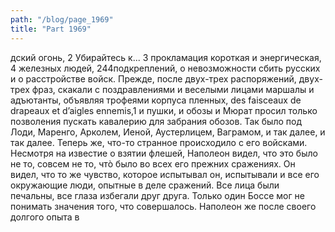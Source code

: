 ```yaml
---
path: "/blog/page_1969"
title: "Part 1969"
---
```


дский огонь,
2 Убирайтесь к...
3 прокламация короткая и энергическая,
4 железных людей,
244подкреплений, о невозможности сбить русских и о расстройстве войск.
Прежде, после двух-трех распоряжений, двух-трех фраз, скакали с поздравлениями и веселыми лицами маршалы и адъютанты, объявляя трофеями корпуса пленных, des faisceaux de drapeaux et d’aigles ennemis,1 и пушки, и обозы и Мюрат просил только позволения пускать кавалерию для забрания обозов. Так было под Лоди, Маренго, Арколем, Иеной, Аустерлицем, Ваграмом, и так далее, и так далее. Теперь же, что-то странное происходило с его войсками.
Несмотря на известие о взятии флешей, Наполеон видел, что это было не то, совсем не то, чтò было во всех его прежних сражениях. Он видел, что то же чувство, которое испытывал он, испытывали и все его окружающие люди, опытные в деле сражений. Все лица были печальны, все глаза избегали друг друга. Только один Боссе мог не понимать значения того, что совершалось. Наполеон же после своего долгого опыта в

